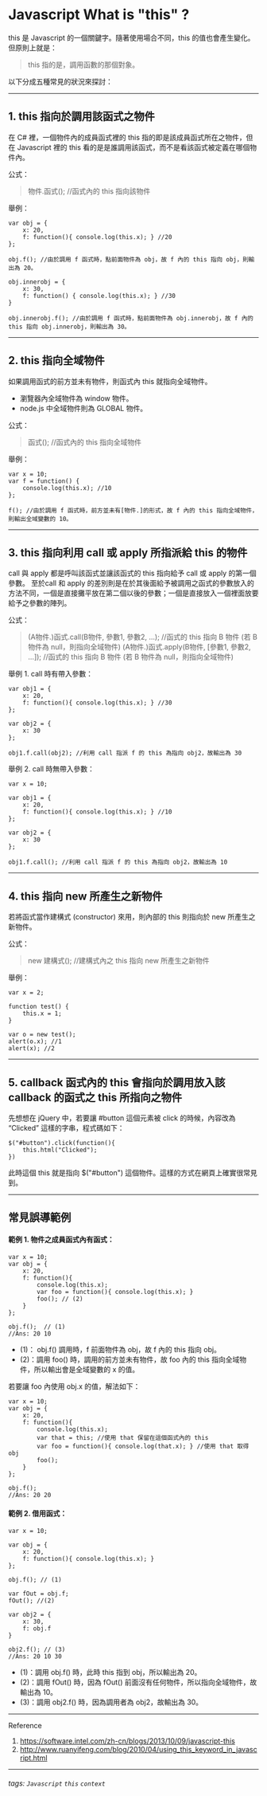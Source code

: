 Javascript What is "this" ?
===
this 是 Javascript 的一個關鍵字。隨著使用場合不同，this 的值也會產生變化。但原則上就是：
> this 指的是，調用函數的那個對象。

以下分成五種常見的狀況來探討：

---
## 1. this 指向於調用該函式之物件
在 C# 裡，一個物件內的成員函式裡的 this 指的即是該成員函式所在之物件，但在 Javascript 裡的 this 看的是是誰調用該函式，而不是看該函式被定義在哪個物件內。

公式：
> 物件.函式(); //函式內的 this 指向該物件

舉例：

```javascript=
var obj = {
	x: 20,
	f: function(){ console.log(this.x); } //20
};

obj.f(); //由於調用 f 函式時，點前面物件為 obj，故 f 內的 this 指向 obj，則輸出為 20。

obj.innerobj = {
	x: 30,
	f: function() { console.log(this.x); } //30
}

obj.innerobj.f(); //由於調用 f 函式時，點前面物件為 obj.innerobj，故 f 內的 this 指向 obj.innerobj，則輸出為 30。
```

---
## 2. this 指向全域物件
如果調用函式的前方並未有物件，則函式內 this 就指向全域物件。
* 瀏覽器內全域物件為 window 物件。
* node.js 中全域物件則為 GLOBAL 物件。

公式：
> 函式(); //函式內的 this 指向全域物件

舉例：

```javascript=
var x = 10;
var f = function() {
	console.log(this.x); //10
};

f(); //由於調用 f 函式時，前方並未有[物件.]的形式，故 f 內的 this 指向全域物件，則輸出全域變數的 10。
```

---
## 3. this 指向利用 call 或 apply 所指派給 this 的物件
call 與 apply 都是呼叫該函式並讓該函式的 this 指向給予 call 或 apply 的第一個參數。
至於call 和 apply 的差別則是在於其後面給予被調用之函式的參數放入的方法不同，一個是直接攤平放在第二個以後的參數；一個是直接放入一個裡面放要給予之參數的陣列。

公式：
> (A物件.)函式.call(B物件, 參數1, 參數2, ...); //函式的 this 指向 B 物件 (若 B 物件為 null，則指向全域物件)
> (A物件.)函式.apply(B物件, [參數1, 參數2, ...]); //函式的 this 指向 B 物件 (若 B 物件為 null，則指向全域物件)

舉例 1. call 時有帶入參數：

```javascript=
var obj1 = {
	x: 20,
	f: function(){ console.log(this.x); } //30
};

var obj2 = {
	x: 30
};

obj1.f.call(obj2); //利用 call 指派 f 的 this 為指向 obj2，故輸出為 30
```

舉例 2. call 時無帶入參數：

```javascript=
var x = 10;

var obj1 = {
	x: 20,
	f: function(){ console.log(this.x); } //10
};

var obj2 = {
	x: 30
};

obj1.f.call(); //利用 call 指派 f 的 this 為指向 obj2，故輸出為 10
```

---
## 4. this 指向 new 所產生之新物件
若將函式當作建構式 (constructor) 來用，則內部的 this 則指向於 new 所產生之新物件。

公式：
> new 建構式(); //建構式內之 this 指向 new 所產生之新物件

舉例：

```javascript=
var x = 2;

function test() {
    this.x = 1;
}

var o = new test();
alert(o.x); //1
alert(x); //2
```

---
## 5. callback 函式內的 this 會指向於調用放入該 callback 的函式之 this 所指向之物件
先想想在 jQuery 中，若要讓 #button 這個元素被 click 的時候，內容改為 “Clicked” 這樣的字串，程式碼如下：

```javascript=
$("#button").click(function(){
	this.html("Clicked");
})
```

此時這個 this 就是指向 $("#button") 這個物件。這樣的方式在網頁上確實很常見到。

---
## 常見誤導範例

#### 範例 1. 物件之成員函式內有函式：

```javascript=
var x = 10;
var obj = {
	x: 20,
	f: function(){
		console.log(this.x);
		var foo = function(){ console.log(this.x); }
		foo(); // (2)
	}
};

obj.f();  // (1)
//Ans: 20 10
```

*    (1)： obj.f() 調用時，f 前面物件為 obj，故 f 內的 this 指向 obj。
*    (2)：調用 foo() 時，調用的前方並未有物件，故 foo 內的 this 指向全域物件，所以輸出會是全域變數的 x 的值。

若要讓 foo 內使用 obj.x 的值，解法如下：

```javascript=
var x = 10;
var obj = {
	x: 20,
	f: function(){
		console.log(this.x);
		var that = this; //使用 that 保留在這個函式內的 this
        var foo = function(){ console.log(that.x); } //使用 that 取得 obj
		foo();
	}
};

obj.f();
//Ans: 20 20
```

#### 範例 2. 借用函式：

```javascript=
var x = 10;

var obj = {
	x: 20,
	f: function(){ console.log(this.x); }
};

obj.f(); // (1)

var fOut = obj.f;
fOut(); //(2)

var obj2 = {
	x: 30,
	f: obj.f
}

obj2.f(); // (3)
//Ans: 20 10 30
```

*    (1)：調用 obj.f() 時，此時 this 指到 obj，所以輸出為 20。
*    (2)：調用 fOut() 時，因為 fOut() 前面沒有任何物件，所以指向全域物件，故輸出為 10。
*    (3)：調用 obj2.f() 時，因為調用者為 obj2，故輸出為 30。

---

Reference
1. https://software.intel.com/zh-cn/blogs/2013/10/09/javascript-this
2. http://www.ruanyifeng.com/blog/2010/04/using_this_keyword_in_javascript.html

---

###### tags: `Javascript` `this` `context`